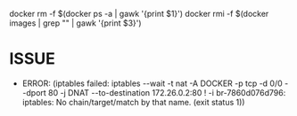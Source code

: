 docker rm -f $(docker ps -a | gawk '{print $1}')
docker rmi -f $(docker images | grep  "<none>" | gawk '{print $3}')

# ISSUE

- ERROR: (iptables failed: iptables --wait -t nat -A DOCKER -p tcp -d 0/0 --dport 80 -j DNAT --to-destination 172.26.0.2:80 ! -i br-7860d076d796: iptables: No chain/target/match by that name.
  (exit status 1))
